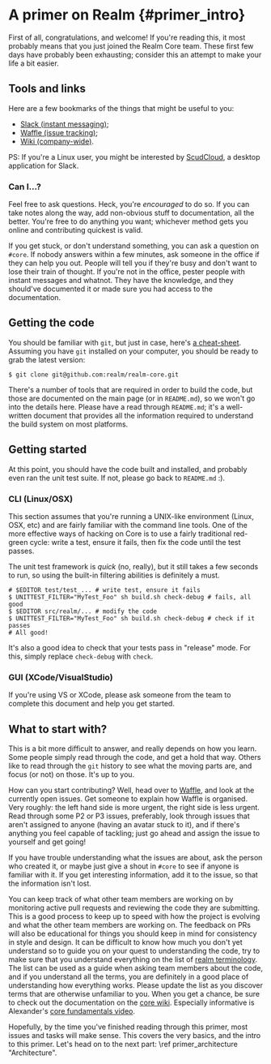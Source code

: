 # A primer on Realm {#primer_intro} #

First of all, congratulations, and welcome! If you're reading this, it most
probably means that you just joined the Realm Core team. These first few days
have probably been exhausting; consider this an attempt to make your life a bit
easier.

## Tools and links ##

Here are a few bookmarks of the things that might be useful to you:

- [Slack (instant messaging)][slack];
- [Waffle (issue tracking)][waffle];
- [Wiki (company-wide)][wiki].

PS: If you're a Linux user, you might be interested by [ScudCloud][scudcloud],
a desktop application for Slack.

### Can I...? ###

Feel free to ask questions. Heck, you're *encouraged* to do so. If you can take
notes along the way, add non-obvious stuff to documentation, all the better.
You're free to do anything you want; whichever method gets you online and
contributing quickest is valid.

If you get stuck, or don't understand something, you can ask a question on
`#core`. If nobody answers within a few minutes, ask someone in the office if
they can help you out. People will tell you if they're busy and don't want to
lose their train of thought. If you're not in the office, pester people with
instant messages and whatnot. They have the knowledge, and they should've
documented it or made sure you had access to the documentation.

## Getting the code ##

You should be familiar with `git`, but just in case, here's [a
cheat-sheet][git-cheat-sheet]. Assuming you have `git` installed on your
computer, you should be ready to grab the latest version:

    $ git clone git@github.com:realm/realm-core.git

There's a number of tools that are required in order to build the code, but
those are documented on the main page (or in `README.md`), so we won't go into
the details here. Please have a read through `README.md`; it's a well-written
document that provides all the information required to understand the build
system on most platforms.

## Getting started ##

At this point, you should have the code built and installed, and probably even
ran the unit test suite. If not, please go back to `README.md` :).

### CLI (Linux/OSX) ###

This section assumes that you're running a UNIX-like environment (Linux, OSX,
etc) and are fairly familiar with the command line tools. One of the more
effective ways of hacking on Core is to use a fairly traditional red-green
cycle: write a test, ensure it fails, then fix the code until the test passes.

The unit test framework is *quick* (no, really), but it still takes a few
seconds to run, so using the built-in filtering abilities is definitely a must.

    # $EDITOR test/test_... # write test, ensure it fails
    $ UNITTEST_FILTER="MyTest_Foo" sh build.sh check-debug # fails, all good
    $ $EDITOR src/realm/... # modify the code
    $ UNITTEST_FILTER="MyTest_Foo" sh build.sh check-debug # check if it passes
    # All good!

It's also a good idea to check that your tests pass in "release" mode. For
this, simply replace `check-debug` with `check`.

### GUI (XCode/VisualStudio) ###

If you're using VS or XCode, please ask someone from the team to complete this
document and help you get started.

## What to start with? ##

This is a bit more difficult to answer, and really depends on how you learn.
Some people simply read through the code, and get a hold that way. Others like
to read through the `git` history to see what the moving parts are, and focus
(or not) on those. It's up to you.

How can you start contributing? Well, head over to [Waffle][waffle], and look
at the currently open issues. Get someone to explain how Waffle is organised.
Very roughly: the left hand side is more urgent, the right side is less urgent.
Read through some P2 or P3 issues, preferably, look through issues that aren't
assigned to anyone (having an avatar stuck to it), and if there's anything you feel
capable of tackling; just go ahead and assign the issue to yourself and get
going!

If you have trouble understanding what the issues are about, ask the person who
created it, or maybe just give a shout in `#core` to see if anyone is familiar
with it. If you get interesting information, add it to the issue, so that the
information isn't lost.

You can keep track of what other team members are working on by monitoring
active pull requests and reviewing the code they are submitting. This is a
good process to keep up to speed with how the project is evolving and what
the other team members are working on. The feedback on PRs will also be
educational for things you should keep in mind for consistency in style and
design. It can be difficult to know how much you don't yet understand so to
guide you on your quest to understanding the code, try to make sure that you
understand everything on the list of [realm terminology][realm-terms].
The list can be used as a guide when asking team members about the code, and if
you understand all the terms, you are definitely in a good place of understanding
how everything works. Please update the list as you discover terms that are
otherwise unfamiliar to you. When you get a chance, be sure to check out the
documentation on the [core wiki][core-wiki]. Especially informative is
Alexander's [core fundamentals video][alex-core].


Hopefully, by the time you've finished reading through this primer, most issues
and tasks will make sense. This covers the very basics, and the intro to this
primer. Let's head on to the next part: \ref primer_architecture
"Architecture".

[slack]: https://realmio.slack.com
[waffle]: https://waffle.io/realm/realm-core
[wiki]: https://github.com/realm/realm-wiki/wiki
[scudcloud]: https://github.com/raelgc/scudcloud
[git-cheat-sheet]: http://www.git-tower.com/blog/git-cheat-sheet/
[realm-terms]: https://github.com/realm/realm-wiki/wiki/Concepts%20for%20New%20Core%20Members
[core-wiki]: https://github.com/realm/realm-wiki/wiki/Core
[alex-core]: https://realm.wistia.com/medias/uwl2gog8b8

